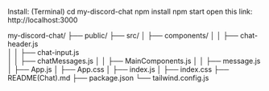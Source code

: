 Install: (Terminal)
cd my-discord-chat
npm install
npm start
open this link: http://localhost:3000


my-discord-chat/
├── public/
├── src/
│   ├── components/
│   │   ├── chat-header.js  
│   │   ├── chat-input.js      
│   │   ├── chatMessages.js
│   │   ├── MainComponents.js
│   │   ├── message.js
│   ├── App.js
│   ├── App.css
│   ├── index.js
│   ├── index.css
├── README(Chat).md
├── package.json
└── tailwind.config.js




